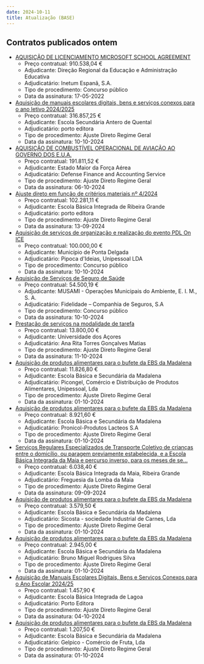 ```yaml
---
date: 2024-10-11
title: Atualização (BASE)
---
```

## Contratos publicados ontem

* [AQUISIÇÃO DE LICENCIAMENTO MICROSOFT SCHOOL AGREEMENT](https://www.base.gov.pt/Base4/pt/detalhe/?type=contratos&id=10966795)
  * Preço contratual: 910.538,04 €
  * Adjudicante: Direção Regional da Educação e Administração Educativa
  * Adjudicatário: Inetum Espanã, S.A.
  * Tipo de procedimento: Concurso público
  * Data da assinatura: 17-05-2022
* [Aquisição de manuais escolares digitais, bens e serviços conexos para o ano letivo 2024/2025](https://www.base.gov.pt/Base4/pt/detalhe/?type=contratos&id=10964783)
  * Preço contratual: 316.857,25 €
  * Adjudicante: Escola Secundária Antero de Quental
  * Adjudicatário: porto editora
  * Tipo de procedimento: Ajuste Direto Regime Geral
  * Data da assinatura: 10-10-2024
* [AQUISIÇÃO DE COMBUSTÍVEL OPERACIONAL DE AVIAÇÃO AO GOVERNO DOS E.U.A.](https://www.base.gov.pt/Base4/pt/detalhe/?type=contratos&id=10964384)
  * Preço contratual: 191.811,52 €
  * Adjudicante: Estado Maior da Força Aérea
  * Adjudicatário: Defense Finance and Accounting Service
  * Tipo de procedimento: Ajuste Direto Regime Geral
  * Data da assinatura: 06-10-2024
* [Ajuste direto em função de critérios materiais nº 4/2024](https://www.base.gov.pt/Base4/pt/detalhe/?type=contratos&id=10964201)
  * Preço contratual: 102.281,11 €
  * Adjudicante: Escola Básica Integrada de Ribeira Grande
  * Adjudicatário: porto editora
  * Tipo de procedimento: Ajuste Direto Regime Geral
  * Data da assinatura: 13-09-2024
* [Aquisição de serviços de organização e realização do evento PDL On ICE](https://www.base.gov.pt/Base4/pt/detalhe/?type=contratos&id=10963905)
  * Preço contratual: 100.000,00 €
  * Adjudicante: Município de Ponta Delgada
  * Adjudicatário: Pipoca d'Ideias, Unipessoal LDA
  * Tipo de procedimento: Concurso público
  * Data da assinatura: 10-10-2024
* [Aquisição de Serviços de Seguro de Saúde](https://www.base.gov.pt/Base4/pt/detalhe/?type=contratos&id=10964326)
  * Preço contratual: 54.500,19 €
  * Adjudicante: MUSAMI - Operações Municipais do Ambiente, E. I. M., S. A.
  * Adjudicatário: Fidelidade – Companhia de Seguros, S.A
  * Tipo de procedimento: Concurso público
  * Data da assinatura: 10-10-2024
* [Prestação de serviços na modalidade de tarefa](https://www.base.gov.pt/Base4/pt/detalhe/?type=contratos&id=10966866)
  * Preço contratual: 13.800,00 €
  * Adjudicante: Universidade dos Açores
  * Adjudicatário: Ana Rita Torres Gonçalves Matias
  * Tipo de procedimento: Ajuste Direto Regime Geral
  * Data da assinatura: 11-10-2024
* [Aquisição de produtos alimentares para o bufete da EBS da Madalena](https://www.base.gov.pt/Base4/pt/detalhe/?type=contratos&id=10964523)
  * Preço contratual: 11.826,80 €
  * Adjudicante: Escola Básica e Secundária da Madalena
  * Adjudicatário: Picongel, Comércio e Distribuição de Produtos Alimentares, Unipessoal, Lda
  * Tipo de procedimento: Ajuste Direto Regime Geral
  * Data da assinatura: 01-10-2024
* [Aquisição de produtos alimentares para o bufete da EBS da Madalena](https://www.base.gov.pt/Base4/pt/detalhe/?type=contratos&id=10964458)
  * Preço contratual: 8.921,60 €
  * Adjudicante: Escola Básica e Secundária da Madalena
  * Adjudicatário: Pronicol-Produtos Lacteos S.A
  * Tipo de procedimento: Ajuste Direto Regime Geral
  * Data da assinatura: 01-10-2024
* [Serviços Regulares Especializados de Transporte Coletivo de crianças entre o domicílio, ou paragem previamente estabelecida, e a Escola Básica Integrada da Maia e percurso inverso, para os meses de se...](https://www.base.gov.pt/Base4/pt/detalhe/?type=contratos&id=10965106)
  * Preço contratual: 6.038,40 €
  * Adjudicante: Escola Básica Integrada da Maia, Ribeira Grande
  * Adjudicatário: Freguesia da Lomba da Maia
  * Tipo de procedimento: Ajuste Direto Regime Geral
  * Data da assinatura: 09-09-2024
* [Aquisição de produtos alimentares para o bufete da EBS da Madalena](https://www.base.gov.pt/Base4/pt/detalhe/?type=contratos&id=10964957)
  * Preço contratual: 3.579,50 €
  * Adjudicante: Escola Básica e Secundária da Madalena
  * Adjudicatário: Sicosta - sociedade Industrial de Carnes, Lda
  * Tipo de procedimento: Ajuste Direto Regime Geral
  * Data da assinatura: 01-10-2024
* [Aquisição de produtos alimentares para o bufete da EBS da Madalena](https://www.base.gov.pt/Base4/pt/detalhe/?type=contratos&id=10964789)
  * Preço contratual: 2.945,00 €
  * Adjudicante: Escola Básica e Secundária da Madalena
  * Adjudicatário: Bruno Miguel Rodrigues Silva 
  * Tipo de procedimento: Ajuste Direto Regime Geral
  * Data da assinatura: 01-10-2024
* [Aquisição de Manuais Escolares Digitais, Bens e Serviços Conexos para o Ano Escolar 2024/25](https://www.base.gov.pt/Base4/pt/detalhe/?type=contratos&id=10964083)
  * Preço contratual: 1.457,90 €
  * Adjudicante: Escola Básica Integrada de Lagoa
  * Adjudicatário: Porto Editora
  * Tipo de procedimento: Ajuste Direto Regime Geral
  * Data da assinatura: 04-10-2024
* [Aquisição de produtos alimentares para o bufete da EBS da Madalena](https://www.base.gov.pt/Base4/pt/detalhe/?type=contratos&id=10966662)
  * Preço contratual: 1.207,50 €
  * Adjudicante: Escola Básica e Secundária da Madalena
  * Adjudicatário: Gelpico - Comércio de Fruta, Lda
  * Tipo de procedimento: Ajuste Direto Regime Geral
  * Data da assinatura: 01-10-2024

